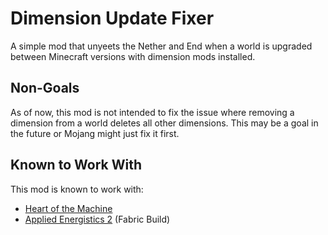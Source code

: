 # Dimension Update Fixer
A simple mod that unyeets the Nether and End when a world is upgraded between Minecraft versions with dimension mods
installed.

## Non-Goals
As of now, this mod is not intended to fix the issue where removing a dimension from a world deletes all other
dimensions. This may be a goal in the future or Mojang might just fix it first.

## Known to Work With
This mod is known to work with:

* [Heart of the Machine](https://github.com/Heart-of-the-Machine/heart-of-the-machine)
* [Applied Energistics 2](https://github.com/AppliedEnergistics/Applied-Energistics-2) (Fabric Build)
